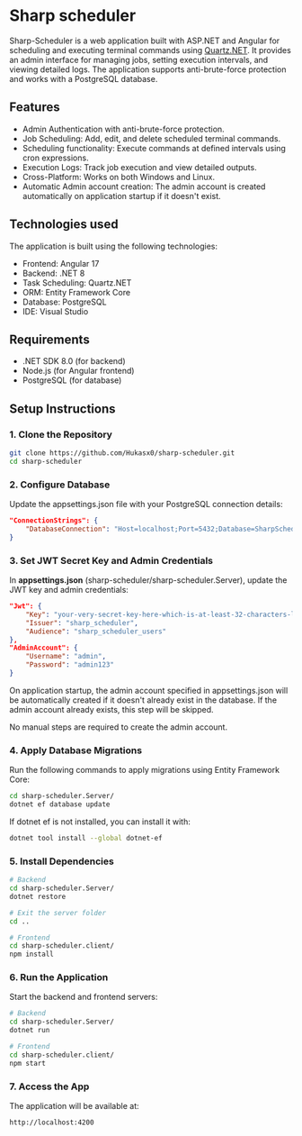 # Sharp scheduler

Sharp-Scheduler is a web application built with ASP.NET and Angular for scheduling and executing terminal commands using [Quartz.NET](https://www.quartz-scheduler.net/). It provides an admin interface for managing jobs, setting execution intervals, and viewing detailed logs. The application supports anti-brute-force protection and works with a PostgreSQL database.

## Features
- Admin Authentication with anti-brute-force protection.
- Job Scheduling: Add, edit, and delete scheduled terminal commands.
- Scheduling functionality: Execute commands at defined intervals using cron expressions.
- Execution Logs: Track job execution and view detailed outputs.
- Cross-Platform: Works on both Windows and Linux.
- Automatic Admin account creation: The admin account is created automatically on application startup if it doesn't exist.

## Technologies used
The application is built using the following technologies:
- Frontend: Angular 17
- Backend: .NET 8
- Task Scheduling: Quartz.NET
- ORM: Entity Framework Core
- Database: PostgreSQL
- IDE: Visual Studio

## Requirements
- .NET SDK 8.0 (for backend)
- Node.js (for Angular frontend)
- PostgreSQL (for database)

## Setup Instructions

### 1. Clone the Repository
```sh
git clone https://github.com/Hukasx0/sharp-scheduler.git
cd sharp-scheduler
```

### 2. Configure Database
Update the appsettings.json file with your PostgreSQL connection details:
```json
"ConnectionStrings": {
    "DatabaseConnection": "Host=localhost;Port=5432;Database=SharpScheduler;Username=postgres;Password=root"
}
```

### 3. Set JWT Secret Key and Admin Credentials
In **appsettings.json** (sharp-scheduler/sharp-scheduler.Server), update the JWT key and admin credentials:
```json
"Jwt": {
    "Key": "your-very-secret-key-here-which-is-at-least-32-characters-long",
    "Issuer": "sharp_scheduler",
    "Audience": "sharp_scheduler_users"
},
"AdminAccount": {
    "Username": "admin",
    "Password": "admin123"
}
```

On application startup, the admin account specified in appsettings.json will be automatically created if it doesn't already exist in the database.
If the admin account already exists, this step will be skipped.

No manual steps are required to create the admin account.

### 4. Apply Database Migrations
Run the following commands to apply migrations using Entity Framework Core:
```sh
cd sharp-scheduler.Server/ 
dotnet ef database update
```
If dotnet ef is not installed, you can install it with:
```sh
dotnet tool install --global dotnet-ef
```

### 5. Install Dependencies
```sh
# Backend
cd sharp-scheduler.Server/ 
dotnet restore

# Exit the server folder
cd ..

# Frontend
cd sharp-scheduler.client/
npm install
```

### 6. Run the Application
Start the backend and frontend servers:
```sh
# Backend
cd sharp-scheduler.Server/ 
dotnet run

# Frontend
cd sharp-scheduler.client/
npm start
```

### 7. Access the App
The application will be available at:
```http
http://localhost:4200
```

